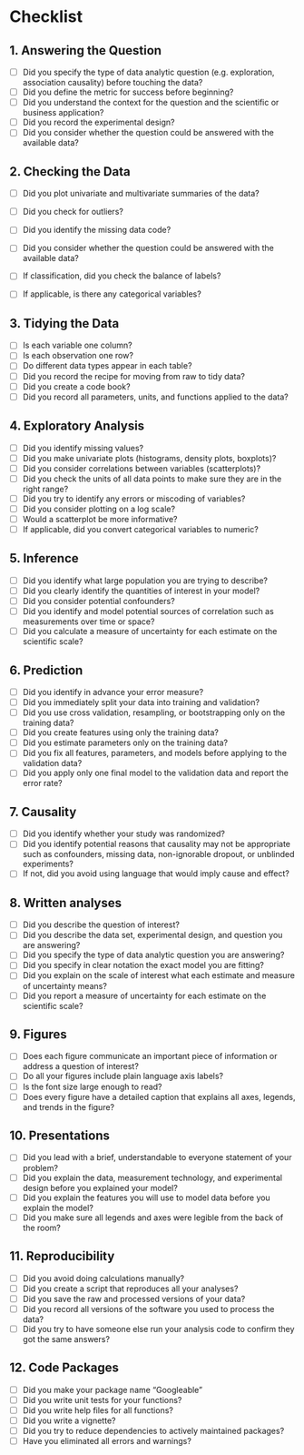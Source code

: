 # Checklist

## 1. Answering the Question

- [ ] Did you specify the type of data analytic question (e.g. exploration, association causality) before touching the data?
- [ ] Did you define the metric for success before beginning?
- [ ] Did you understand the context for the question and the scientific or business application?
- [ ] Did you record the experimental design?
- [ ] Did you consider whether the question could be answered with the available data?

##  2. Checking the Data

- [ ] Did you plot univariate and multivariate summaries of the data?
- [ ] Did you check for outliers?
- [ ] Did you identify the missing data code?
- [ ] Did you consider whether the question could be answered with the available data?
- [ ] If classification, did you check the balance of labels?
- [ ] If applicable, is there any categorical variables?


## 3. Tidying the Data

- [ ] Is each variable one column?
- [ ] Is each observation one row?
- [ ] Do different data types appear in each table?
- [ ] Did you record the recipe for moving from raw to tidy data?
- [ ] Did you create a code book?
- [ ] Did you record all parameters, units, and functions applied to the data?

## 4. Exploratory Analysis

- [ ] Did you identify missing values?
- [ ] Did you make univariate plots (histograms, density plots, boxplots)?
- [ ] Did you consider correlations between variables (scatterplots)?
- [ ] Did you check the units of all data points to make sure they are in the right range?
- [ ] Did you try to identify any errors or miscoding of variables?
- [ ] Did you consider plotting on a log scale?
- [ ] Would a scatterplot be more informative?
- [ ] If applicable, did you convert categorical variables to numeric?

## 5. Inference

- [ ] Did you identify what large population you are trying to describe?
- [ ] Did you clearly identify the quantities of interest in your model?
- [ ] Did you consider potential confounders?
- [ ] Did you identify and model potential sources of correlation such as measurements over time or space?
- [ ] Did you calculate a measure of uncertainty for each estimate on the scientific scale?

## 6. Prediction

- [ ] Did you identify in advance your error measure?
- [ ] Did you immediately split your data into training and validation?
- [ ] Did you use cross validation, resampling, or bootstrapping only on the training data?
- [ ] Did you create features using only the training data?
- [ ] Did you estimate parameters only on the training data?
- [ ] Did you fix all features, parameters, and models before applying to the validation data?
- [ ] Did you apply only one final model to the validation data and report the error rate?

## 7. Causality

- [ ] Did you identify whether your study was randomized?
- [ ] Did you identify potential reasons that causality may not be appropriate such as confounders, missing data, non-ignorable dropout, or unblinded experiments?
- [ ] If not, did you avoid using language that would imply cause and effect?

## 8. Written analyses

- [ ] Did you describe the question of interest?
- [ ] Did you describe the data set, experimental design, and question you are answering?
- [ ] Did you specify the type of data analytic question you are answering?
- [ ] Did you specify in clear notation the exact model you are fitting?
- [ ] Did you explain on the scale of interest what each estimate and measure of uncertainty means?
- [ ] Did you report a measure of uncertainty for each estimate on the scientific scale?

## 9. Figures

- [ ] Does each figure communicate an important piece of information or address a question of interest?
- [ ] Do all your figures include plain language axis labels?
- [ ] Is the font size large enough to read?
- [ ] Does every figure have a detailed caption that explains all axes, legends, and trends in the figure?

## 10. Presentations

- [ ] Did you lead with a brief, understandable to everyone statement of your problem?
- [ ] Did you explain the data, measurement technology, and experimental design before you explained your model?
- [ ] Did you explain the features you will use to model data before you explain the model?
- [ ] Did you make sure all legends and axes were legible from the back of the room?

## 11. Reproducibility

- [ ] Did you avoid doing calculations manually?
- [ ] Did you create a script that reproduces all your analyses?
- [ ] Did you save the raw and processed versions of your data?
- [ ] Did you record all versions of the software you used to process the data?
- [ ] Did you try to have someone else run your analysis code to confirm they got the same answers?

## 12. Code Packages

- [ ] Did you make your package name “Googleable”
- [ ] Did you write unit tests for your functions?
- [ ] Did you write help files for all functions?
- [ ] Did you write a vignette?
- [ ] Did you try to reduce dependencies to actively maintained packages?
- [ ] Have you eliminated all errors and warnings?
